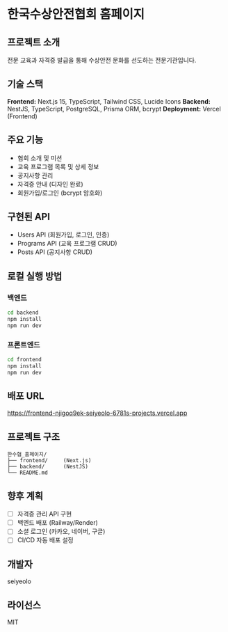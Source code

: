 # 한국수상안전협회 홈페이지

## 프로젝트 소개
전문 교육과 자격증 발급을 통해 수상안전 문화를 선도하는 전문기관입니다.

## 기술 스택
**Frontend:** Next.js 15, TypeScript, Tailwind CSS, Lucide Icons
**Backend:** NestJS, TypeScript, PostgreSQL, Prisma ORM, bcrypt
**Deployment:** Vercel (Frontend)

## 주요 기능
- 협회 소개 및 미션
- 교육 프로그램 목록 및 상세 정보
- 공지사항 관리
- 자격증 안내 (디자인 완료)
- 회원가입/로그인 (bcrypt 암호화)

## 구현된 API
- Users API (회원가입, 로그인, 인증)
- Programs API (교육 프로그램 CRUD)
- Posts API (공지사항 CRUD)

## 로컬 실행 방법

### 백엔드
```bash
cd backend
npm install
npm run dev
```

### 프론트엔드
```bash
cd frontend
npm install
npm run dev
```

## 배포 URL
https://frontend-njigoq9ek-seiyeolo-6781s-projects.vercel.app

## 프로젝트 구조
```
한수협_홈페이지/
├── frontend/     (Next.js)
├── backend/      (NestJS)
└── README.md
```

## 향후 계획
- [ ] 자격증 관리 API 구현
- [ ] 백엔드 배포 (Railway/Render)
- [ ] 소셜 로그인 (카카오, 네이버, 구글)
- [ ] CI/CD 자동 배포 설정

## 개발자
seiyeolo

## 라이선스
MIT
